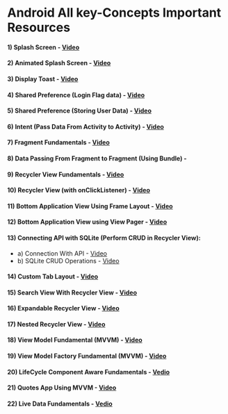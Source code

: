 # Android All key-Concepts Important Resources

#### 1) Splash Screen - [Video](https://www.youtube.com/watch?v=Eu7lkrDjBq8)

#### 2) Animated Splash Screen - [Video](https://www.youtube.com/watch?v=eFZmMSm1G1c&t=1s)

#### 3) Display Toast - [Video](https://www.youtube.com/watch?v=ppPX65NU7ko)

#### 4) Shared Preference (Login Flag data) - [Video](https://www.youtube.com/watch?v=4TAiklw4fxM&t=1595s)

#### 5) Shared Preference (Storing User Data) - [Video](https://www.youtube.com/watch?v=wtpRp2IpCSo&t=261s)

#### 6) Intent (Pass Data From Activity to Activity) - [Video](https://www.youtube.com/watch?v=pcyoa4l4fQE)

#### 7) Fragment Fundamentals - [Video](https://www.youtube.com/watch?v=fT4MVQZWPRg)

#### 8) Data Passing From Fragment to Fragment (Using Bundle) - 

#### 9) Recycler View Fundamentals - [Video](https://www.youtube.com/watch?v=qXieRrvrP2w&list=PLTV_nsuD2lf4UCTV6xwvNPvFdmCNKyhc8&index=28)

#### 10) Recycler View (with onClickListener) - [Video](https://www.youtube.com/watch?v=Yln7-QdxjE8&list=PLTV_nsuD2lf4UCTV6xwvNPvFdmCNKyhc8&index=29)

#### 11) Bottom Application View Using Frame Layout - [Video](https://www.youtube.com/watch?v=KBtMFTjfzA0)

#### 12) Bottom Application View using View Pager - [Video](https://www.youtube.com/watch?v=CayubMatzfE)

#### 13) Connecting API with SQLite (Perform CRUD in Recycler View):
   - a) Connection With API - [Video](https://www.youtube.com/watch?v=Glz0u3zUX20&list=PLTV_nsuD2lf4UCTV6xwvNPvFdmCNKyhc8&index=30)
   - b) SQLite CRUD Operations - [Video](https://www.youtube.com/watch?v=BVAslimaGSk&t=199s)

#### 14) Custom Tab Layout - [Video](https://www.youtube.com/watch?v=WbpKInkd0YQ&t=217s)

#### 15) Search View With Recycler View - [Video](https://www.youtube.com/watch?v=SD097oVVrPE)

#### 16) Expandable Recycler View - [Video](https://www.youtube.com/watch?v=pABhkxE547U)

#### 17) Nested Recycler View - [Video](https://www.youtube.com/watch?v=4XUfdF0x2P4)

#### 18) View Model Fundamental (MVVM) - [Video](https://www.youtube.com/watch?v=OZBwLFV-OvI&t=502s)

#### 19) View Model Factory Fundamental (MVVM) - [Video](https://www.youtube.com/watch?v=MCqmeNBKV9k&t=135s)

#### 20) LifeCycle Component Aware Fundamentals - [Vedio](https://www.youtube.com/watch?v=5KYRgSlb00c&list=PLRKyZvuMYSIO0jLgj8g6sADnD0IBaWaw2&index=2)

#### 21) Quotes App Using MVVM - [Video](https://www.youtube.com/watch?v=HfkyXuZdD_c&t=373s)

#### 22) Live Data Fundamentals - [Vedio](https://www.youtube.com/watch?v=UGBHHkUyL5c&list=PLRKyZvuMYSIO0jLgj8g6sADnD0IBaWaw2&index=6)


